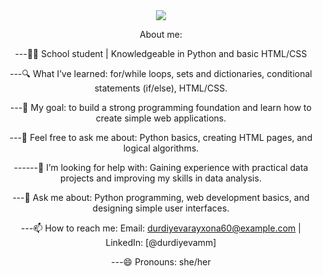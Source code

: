 

<!-- Profile Banner -->
<div align="center">
  <img src="https://readme-typing-svg.demolab.com?font=Fira+Code&size=26&pause=1000&color=00C4FF&center=true&vCenter=true&width=600&lines=Hi!+I'm+Rayxona!;I'm+studying+%26+IT;" 
</div>


About me:

---👨‍🎓 School student | Knowledgeable in Python and basic HTML/CSS

---🔍 What I’ve learned: for/while loops, sets and dictionaries, conditional statements (if/else), HTML/CSS.

---🚀 My goal: to build a strong programming foundation and learn how to create simple web applications.

---💬 Feel free to ask me about: Python basics, creating HTML pages, and logical algorithms.

------🤔 I’m looking for help with:
Gaining experience with practical data projects and improving my skills in data analysis.

---💬 Ask me about:
Python programming, web development basics, and designing simple user interfaces.

---📫 How to reach me:
Email: durdiyevarayxona60@example.com | LinkedIn: [@durdiyevamm]

---😄 Pronouns:
she/her
